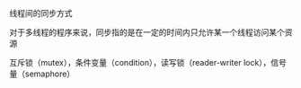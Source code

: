 线程间的同步方式

对于多线程的程序来说，同步指的是在一定的时间内只允许某一个线程访问某个资源

互斥锁（mutex），条件变量（condition），读写锁（reader-writer lock），信号量（semaphore）



